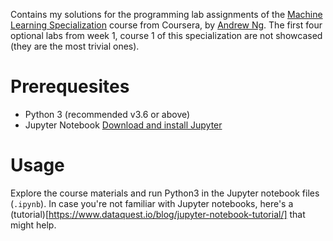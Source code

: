 Contains my solutions for the programming lab assignments of the [Machine Learning Specialization](https://www.coursera.org/specializations/machine-learning-introduction?action=enroll&utm_campaign=social-andrew-linkedin-mls-launch-2022&utm_medium=institutions&utm_source=deeplearning-ai) course from Coursera, by [Andrew Ng](https://www.andrewng.org/). The first four optional labs from week 1, course 1 of this specialization are not showcased (they are the most trivial ones).

# Prerequesites
* Python 3 (recommended v3.6 or above)
* Jupyter Notebook [Download and install Jupyter](https://jupyter.org/install)

# Usage
Explore the course materials and run Python3 in the Jupyter notebook files (```.ipynb```). In case you're not familiar with Jupyter notebooks, here's a (tutorial)[https://www.dataquest.io/blog/jupyter-notebook-tutorial/] that might help.
